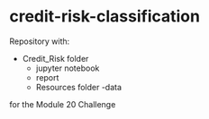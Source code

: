 # credit-risk-classification
Repository with:
- Credit_Risk folder
  - jupyter notebook
  - report
  - Resources folder
    -data

for the Module 20 Challenge
